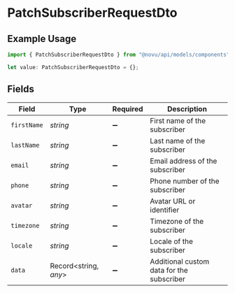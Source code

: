 # PatchSubscriberRequestDto

## Example Usage

```typescript
import { PatchSubscriberRequestDto } from "@novu/api/models/components";

let value: PatchSubscriberRequestDto = {};
```

## Fields

| Field                                     | Type                                      | Required                                  | Description                               |
| ----------------------------------------- | ----------------------------------------- | ----------------------------------------- | ----------------------------------------- |
| `firstName`                               | *string*                                  | :heavy_minus_sign:                        | First name of the subscriber              |
| `lastName`                                | *string*                                  | :heavy_minus_sign:                        | Last name of the subscriber               |
| `email`                                   | *string*                                  | :heavy_minus_sign:                        | Email address of the subscriber           |
| `phone`                                   | *string*                                  | :heavy_minus_sign:                        | Phone number of the subscriber            |
| `avatar`                                  | *string*                                  | :heavy_minus_sign:                        | Avatar URL or identifier                  |
| `timezone`                                | *string*                                  | :heavy_minus_sign:                        | Timezone of the subscriber                |
| `locale`                                  | *string*                                  | :heavy_minus_sign:                        | Locale of the subscriber                  |
| `data`                                    | Record<string, *any*>                     | :heavy_minus_sign:                        | Additional custom data for the subscriber |